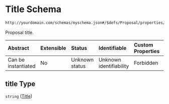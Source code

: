 # Title Schema

```txt
http://yourdomain.com/schemas/myschema.json#/$defs/Proposal/properties/title
```

Proposal title.

| Abstract            | Extensible | Status         | Identifiable            | Custom Properties | Additional Properties | Access Restrictions | Defined In                                                                   |
| :------------------ | :--------- | :------------- | :---------------------- | :---------------- | :-------------------- | :------------------ | :--------------------------------------------------------------------------- |
| Can be instantiated | No         | Unknown status | Unknown identifiability | Forbidden         | Allowed               | none                | [metadata-schema.json\*](../out/metadata-schema.json "open original schema") |

## title Type

`string` ([Title](metadata-schema-defs-proposal-properties-title.md))
